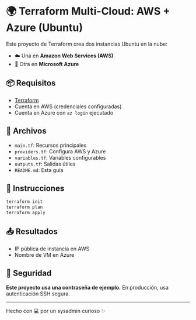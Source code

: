 # 🌍 Terraform Multi-Cloud: AWS + Azure (Ubuntu)

Este proyecto de Terraform crea dos instancias Ubuntu en la nube:

- ☁️ Una en **Amazon Web Services (AWS)**
- 🔷 Otra en **Microsoft Azure**

## 📦 Requisitos

- [Terraform](https://developer.hashicorp.com/terraform/install)
- Cuenta en AWS (credenciales configuradas)
- Cuenta en Azure con `az login` ejecutado

## 📂 Archivos

- `main.tf`: Recursos principales
- `providers.tf`: Configura AWS y Azure
- `variables.tf`: Variables configurables
- `outputs.tf`: Salidas útiles
- `README.md`: Esta guía

## 🚀 Instrucciones

```bash
terraform init
terraform plan
terraform apply
```

## 📤 Resultados

- IP pública de instancia en AWS
- Nombre de VM en Azure

## 🔐 Seguridad

**Este proyecto usa una contraseña de ejemplo.** En producción, usa autenticación SSH segura.

---

Hecho con 💻 por un sysadmin curioso ✨